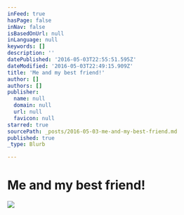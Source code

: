 ```yaml
---
inFeed: true
hasPage: false
inNav: false
isBasedOnUrl: null
inLanguage: null
keywords: []
description: ''
datePublished: '2016-05-03T22:55:51.595Z'
dateModified: '2016-05-03T22:49:15.909Z'
title: 'Me and my best friend!'
author: []
authors: []
publisher:
  name: null
  domain: null
  url: null
  favicon: null
starred: true
sourcePath: _posts/2016-05-03-me-and-my-best-friend.md
published: true
_type: Blurb

---
```

# Me and my best friend!
![](https://the-grid-user-content.s3-us-west-2.amazonaws.com/b32af72c-1181-4906-81ea-ca89bebbe586.jpg)